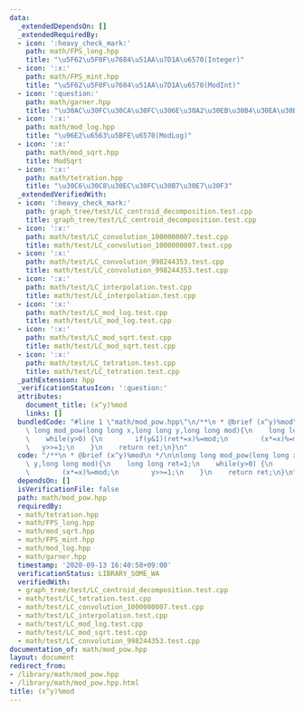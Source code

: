 ```yaml
---
data:
  _extendedDependsOn: []
  _extendedRequiredBy:
  - icon: ':heavy_check_mark:'
    path: math/FPS_long.hpp
    title: "\u5F62\u5F0F\u7684\u51AA\u7D1A\u6570(Integer)"
  - icon: ':x:'
    path: math/FPS_mint.hpp
    title: "\u5F62\u5F0F\u7684\u51AA\u7D1A\u6570(ModInt)"
  - icon: ':question:'
    path: math/garner.hpp
    title: "\u30AC\u30FC\u30CA\u30FC\u306E\u30A2\u30EB\u30B4\u30EA\u30BA\u30E0"
  - icon: ':x:'
    path: math/mod_log.hpp
    title: "\u96E2\u6563\u5BFE\u6570(ModLog)"
  - icon: ':x:'
    path: math/mod_sqrt.hpp
    title: ModSqrt
  - icon: ':x:'
    path: math/tetration.hpp
    title: "\u30C6\u30C8\u30EC\u30FC\u30B7\u30E7\u30F3"
  _extendedVerifiedWith:
  - icon: ':heavy_check_mark:'
    path: graph_tree/test/LC_centroid_decomposition.test.cpp
    title: graph_tree/test/LC_centroid_decomposition.test.cpp
  - icon: ':x:'
    path: math/test/LC_convolution_1000000007.test.cpp
    title: math/test/LC_convolution_1000000007.test.cpp
  - icon: ':x:'
    path: math/test/LC_convolution_998244353.test.cpp
    title: math/test/LC_convolution_998244353.test.cpp
  - icon: ':x:'
    path: math/test/LC_interpolation.test.cpp
    title: math/test/LC_interpolation.test.cpp
  - icon: ':x:'
    path: math/test/LC_mod_log.test.cpp
    title: math/test/LC_mod_log.test.cpp
  - icon: ':x:'
    path: math/test/LC_mod_sqrt.test.cpp
    title: math/test/LC_mod_sqrt.test.cpp
  - icon: ':x:'
    path: math/test/LC_tetration.test.cpp
    title: math/test/LC_tetration.test.cpp
  _pathExtension: hpp
  _verificationStatusIcon: ':question:'
  attributes:
    document_title: (x^y)%mod
    links: []
  bundledCode: "#line 1 \"math/mod_pow.hpp\"\n/**\n * @brief (x^y)%mod\n */\n\nlong\
    \ long mod_pow(long long x,long long y,long long mod){\n    long long ret=1;\n\
    \    while(y>0) {\n        if(y&1)(ret*=x)%=mod;\n        (x*=x)%=mod;\n     \
    \   y>>=1;\n    }\n    return ret;\n}\n"
  code: "/**\n * @brief (x^y)%mod\n */\n\nlong long mod_pow(long long x,long long\
    \ y,long long mod){\n    long long ret=1;\n    while(y>0) {\n        if(y&1)(ret*=x)%=mod;\n\
    \        (x*=x)%=mod;\n        y>>=1;\n    }\n    return ret;\n}\n"
  dependsOn: []
  isVerificationFile: false
  path: math/mod_pow.hpp
  requiredBy:
  - math/tetration.hpp
  - math/FPS_long.hpp
  - math/mod_sqrt.hpp
  - math/FPS_mint.hpp
  - math/mod_log.hpp
  - math/garner.hpp
  timestamp: '2020-09-13 16:40:58+09:00'
  verificationStatus: LIBRARY_SOME_WA
  verifiedWith:
  - graph_tree/test/LC_centroid_decomposition.test.cpp
  - math/test/LC_tetration.test.cpp
  - math/test/LC_convolution_1000000007.test.cpp
  - math/test/LC_interpolation.test.cpp
  - math/test/LC_mod_log.test.cpp
  - math/test/LC_mod_sqrt.test.cpp
  - math/test/LC_convolution_998244353.test.cpp
documentation_of: math/mod_pow.hpp
layout: document
redirect_from:
- /library/math/mod_pow.hpp
- /library/math/mod_pow.hpp.html
title: (x^y)%mod
---
```

